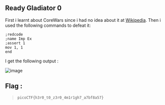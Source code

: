 ## Ready Gladiator 0

First i learnt about CoreWars since i had no idea about it at [Wikipedia](https://en.wikipedia.org/wiki/Core_War).
Then i used the following commands to defeat it:
```
;redcode
;name Imp Ex
;assert 1
mov 1, 1
end
```
I get the following output :

![image](https://github.com/user-attachments/assets/178e95bf-19b9-4368-9f87-141eb1518505)

 ## Flag :
 > `picoCTF{h3r0_t0_z3r0_4m1r1gh7_a7bf8a57}`
